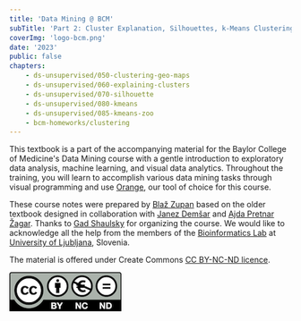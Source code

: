 ```yaml
---
title: 'Data Mining @ BCM'
subTitle: 'Part 2: Cluster Explanation, Silhouettes, k-Means Clustering'
coverImg: 'logo-bcm.png'
date: '2023'
public: false
chapters:
    - ds-unsupervised/050-clustering-geo-maps
    - ds-unsupervised/060-explaining-clusters
    - ds-unsupervised/070-silhouette
    - ds-unsupervised/080-kmeans
    - ds-unsupervised/085-kmeans-zoo
    - bcm-homeworks/clustering
---
```


This textbook is a part of the accompanying material for the Baylor College of Medicine's Data Mining course with a gentle introduction to exploratory data analysis, machine learning, and visual data analytics. Throughout the training, you will learn to accomplish various data mining tasks through visual programming and use [Orange](http://orangedatamining.com), our tool of choice for this course. 

These course notes were prepared by [Blaž Zupan](https://www.fri.uni-lj.si/en/about-faculty/employees/blaz-zupan) based on the older textbook designed in collaboration with [Janez Demšar](https://fri.uni-lj.si/en/about-faculty/employees/janez-demsar) and [Ajda Pretnar Žagar](https://www.fri.uni-lj.si/en/about-faculty/employees/ajda-pretnar-zagar). Thanks to [Gad Shaulsky](https://www.bcm.edu/people-search/gad-shaulsky-30425) for organizing the course. We would like to acknowledge all the help from the members of the [Bioinformatics Lab](http://biolab.si) at [University of Ljubljana](http://www.uni-lj.si), Slovenia.

The material is offered under Create Commons [CC BY-NC-ND licence](https://creativecommons.org/licenses/by-nc-nd/4.0/).

![](cc-by-nc-nd.png)